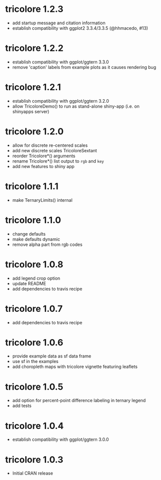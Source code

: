 # tricolore 1.2.3

* add startup message and citation information
* establish compatibility with ggplot2 3.3.4/3.3.5 (@hhmacedo, #13)

# tricolore 1.2.2

* establish compatibility with ggplot/ggtern 3.3.0
* remove 'caption' labels from example plots as it causes rendering bug

# tricolore 1.2.1

* establish compatibility with ggplot/ggtern 3.2.0
* allow TricoloreDemo() to run as stand-alone shiny-app (i.e. on shinyapps server)

# tricolore 1.2.0

* allow for discrete re-centered scales
* add new discrete scales TricoloreSextant
* reorder Tricolore*() arguments
* rename Tricolore*() list output to `rgb` and `key`
* add new features to shiny app

# tricolore 1.1.1

* make TernaryLimits() internal

# tricolore 1.1.0

* change defaults
* make defaults dynamic
* remove alpha part from rgb codes

# tricolore 1.0.8

* add legend crop option
* update README
* add dependencies to travis recipe

# tricolore 1.0.7

* add dependencies to travis recipe

# tricolore 1.0.6

* provide example data as sf data frame
* use sf in the examples
* add choropleth maps with tricolore vignette featuring leaflets

# tricolore 1.0.5

* add option for percent-point difference labeling in ternary legend
* add tests

# tricolore 1.0.4

* establish compatibility with ggplot/ggtern 3.0.0

# tricolore 1.0.3

* Initial CRAN release
